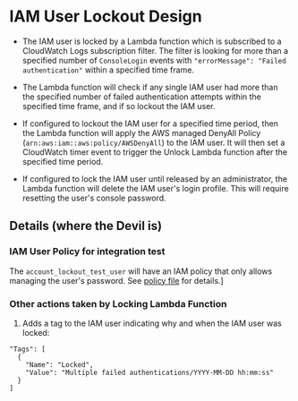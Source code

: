 # IAM User Lockout Design

- The IAM user is locked by a Lambda function which is subscribed to a CloudWatch Logs subscription filter.  The filter is looking for more than a specified number of `ConsoleLogin` events with `"errorMessage": "Failed authentication"` within a specified time frame.

- The Lambda function will check if any single IAM user had more than the specified number of failed authentication attempts within the specified time frame, and if so lockout the IAM user.

- If configured to lockout the IAM user for a specified time period, then the Lambda function will apply the AWS managed DenyAll Policy (`arn:aws:iam::aws:policy/AWSDenyAll`) to the IAM user. It will then set a CloudWatch timer event to trigger the Unlock Lambda function after the specified time period.

- If configured to lock the IAM user until released by an administrator, the Lambda function will delete the IAM user's login profile.  This will require resetting the user's console password.

## Details (where the Devil is)

### IAM User Policy for integration test

The `account_lockout_test_user` will have an IAM policy that only allows managing the user's password. See [policy file](../integration/terraform/files/policy.json) for details.]

### Other actions taken by Locking Lambda Function

1. Adds a tag to the IAM user indicating why and when the IAM user was locked:

```
"Tags": [
  {
    "Name": "Locked",
    "Value": "Multiple failed authentications/YYYY-MM-DD hh:mm:ss"
  }
]
```
